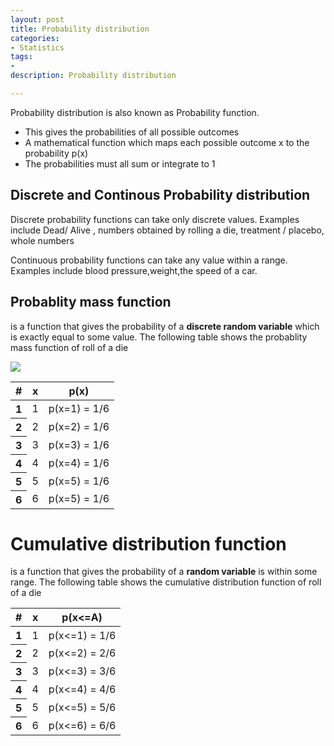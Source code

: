 ```yaml
---
layout: post
title: Probability distribution
categories: 
- Statistics
tags:
- 
description: Probability distribution

---   
```


Probability distribution is also known as Probability function.  

* This gives the probabilities of all possible outcomes  
* A  mathematical function which maps each possible outcome x to the probability p(x)  
* The probabilities must all sum or integrate to 1  

## Discrete and Continous Probability distribution

Discrete probability functions can take only discrete values. Examples include Dead/ Alive , numbers obtained by rolling a die, treatment / placebo, whole numbers  

Continuous probability functions can take any value within a range. Examples include blood pressure,weight,the speed of a car.  
 

## Probablity mass function  

is a function that gives the probability of a **discrete random variable** which is exactly equal to some value. The following table shows the probablity mass function of roll of a die  

<div class="img_row">
	<img class="col three" src="../../assets/images/binomial-distribution/dice.jpg"/>
</div>

<table class="table">
  <thead class="thead-dark">
    <tr>
      <th scope="col">#</th>
      <th scope="col">x</th>
      <th scope="col">p(x)</th>
    </tr>
  </thead>
  <tbody>
    <tr>
      <th scope="row">1</th>
      <td>1</td>
      <td>p(x=1) = 1/6</td>
    </tr>
    <tr>
      <th scope="row">2</th>
      <td>2</td>
      <td>p(x=2) = 1/6</td>
    </tr>
    <tr>
      <th scope="row">3</th>
        <td>3</td>
        <td>p(x=3) = 1/6</td>
    </tr>
    <tr>
      <th scope="row">4</th>
        <td>4</td>
        <td>p(x=4) = 1/6</td>
    </tr>
    <tr>
      <th scope="row">5</th>
        <td>5</td>
        <td>p(x=5) = 1/6</td>
    </tr>
     <tr>
      <th scope="row">6</th>
        <td>6</td>
        <td>p(x=5) = 1/6</td>
    </tr>
  </tbody>
</table>

# Cumulative distribution function

is a function that gives the probability of a **random variable** is within some range. The following table shows the cumulative distribution function of roll of a die  

<table class="table">
  <thead class="thead-dark">
    <tr>
      <th scope="col">#</th>
      <th scope="col">x</th>
      <th scope="col">p(x<=A)</th>
    </tr>
  </thead>
  <tbody>
    <tr>
      <th scope="row">1</th>
      <td>1</td>
      <td>p(x<=1) = 1/6</td>
    </tr>
    <tr>
      <th scope="row">2</th>
      <td>2</td>
      <td>p(x<=2) = 2/6</td>
    </tr>
    <tr>
      <th scope="row">3</th>
        <td>3</td>
        <td>p(x<=3) = 3/6</td>
    </tr>
    <tr>
      <th scope="row">4</th>
        <td>4</td>
        <td>p(x<=4) = 4/6</td>
    </tr>
    <tr>
      <th scope="row">5</th>
        <td>5</td>
        <td>p(x<=5) = 5/6</td>
    </tr>
     <tr>
      <th scope="row">6</th>
        <td>6</td>
        <td>p(x<=6) = 6/6</td>
    </tr>
  </tbody>
</table>
